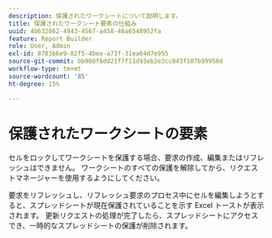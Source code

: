 ```yaml
---
description: 保護されたワークシートについて説明します。
title: 保護されたワークシート要素の仕組み
uuid: 4b632862-4943-4567-a458-46a6548952fa
feature: Report Builder
role: User, Admin
exl-id: 8783b6e9-82f5-4bee-a73f-31ea64d7e955
source-git-commit: bb908f8dd21f7f11d93eb2e3cc843f107b99950d
workflow-type: tm+mt
source-wordcount: '85'
ht-degree: 15%

---
```


# 保護されたワークシートの要素

セルをロックしてワークシートを保護する場合、要求の作成、編集またはリフレッシュはできません。 ワークシートのすべての保護を解除してから、リクエストマネージャーを使用するようにしてください。

要求をリフレッシュし、リフレッシュ要求のプロセス中にセルを編集しようとすると、スプレッドシートが現在保護されていることを示す Excel トーストが表示されます。 更新リクエストの処理が完了したら、スプレッドシートにアクセスでき、一時的なスプレッドシートの保護が削除されます。
